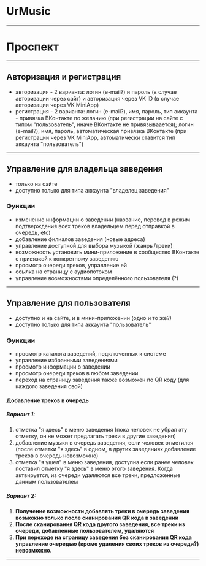 # UrMusic




***

# Проспект

***

## Авторизация и регистрация

* авторизация - 2 варианта: логин (e-mail?) и пароль (в случае авторизации через сайт) и авторизация через VK ID (в случае авторизации через VK MiniApp)
* регистрация - 2 варианта: логин (e-mail?), имя, пароль, тип аккаунта - привязка ВКонтакте по желанию (при регистрации на сайте с типом "пользователь", иначе ВКонтакте не привязываается); логин (e-mail?), имя, пароль, автоматическая привязка ВКонтакте (при регистрации через VK MiniApp, автоматически ставится тип аккаунта "пользователь")

***

## Управление для владельца заведения
* только на сайте
* доступно только для типа аккаунта "владелец заведения"
### Функции
* изменение информации о заведении (название, перевод в режим подтверждения всех треков владельцем перед отправкой в очередь, etc)
* добавление филиалов заведения (новые адреса)
* управление доступной для выбора музыкой (жанры/треки)
* возможность установить мини-приложение в сообщество ВКонтакте с привязкой к конкретному заведению
* просмотр очереди треков, управление ей
* ссылка на страницу с аудиопотоком
* управление возможностями определённого пользователя (?)


*** 

## Управление для пользователя
* доступно и на сайте, и в мини-приложении (одно и то же?)
* доступно только для типа аккаунта "пользователь"
### Функции
* просмотр каталога заведений, подключенных к системе
* управление избранными заведениями
* просмотр информации о заведении
* просмотр очереди треков в любом заведении
* переход на страницу заведения также возможен по QR коду (для каждого заведения свой)
#### Добавление треков в очередь
##### Вариант 1: 
1. отметка "я здесь" в меню заведения (пока человек не убрал эту отметку, он не может предлагать треки в другие заведения)
2. добавление музыки в очередь заведения, если человек отметился (после отметки "я здесь" в одном, в других заведениях добавление треков в очередь невозможно)
3. отметка "я ушел" в меню заведения, доступна если ранее человек поставил отметку "я здесь" в меню этого заведения. Когда актвируется, из очереди удаляются все треки, предложенные данным пользователем
##### __Вариант 2:__
1. __Получение возможности добавлять треки в очередь заведения возможно только после сканирования QR кода в заведении__
2. __После сканирования QR кода другого заведения, все треки из очереди, добавленные пользователем, удаляются__
3. __При переходе на страницу заведения без сканирования QR кода управление очередью (кроме удаления своих треков из очереди?) невозможно.__

***



